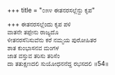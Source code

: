 +++
title = "೦೫೪ ಈತನರಸಲ್ಲೆನ್ದು ಕೃಪ"

+++
ಈತನರಸಲ್ಲೆಂದು ಕೃಪ ಪಳಿ  
ವಾತನೇ ತಪ್ಪೇನು ರಾಜ್ಯದೊ  
ಳೀತನರಸೆನಿಸುವೆನು ಕರೆ ನಮ್ಮಯ ಪುರೋಹಿತರ   
ಶಾತ ಕುಂಭಾಸನವ ಮಂಗಳ  
ಜಾತ ವಸ್ತುವ ತರಿಸು ತರಿಸೆಂ  
ದಾ ತತುಕ್ಷಣದಲಿ ಸುಯೋಧನನೆದ್ದ ರಭಸದಲಿ     ॥54॥